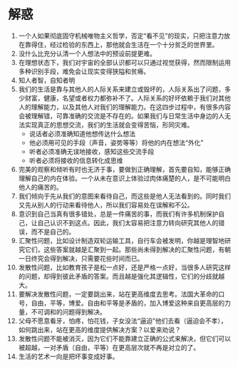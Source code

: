 # 解惑

1. 一个人如果彻底固守机械唯物主义哲学，否定“看不见”的现实，只把注意力放在靠得住，经过检验的东西上，那他就会生活在一个十分贫乏的世界里。
2. 没什么比充分认清一个人想法中的预设前提更难。
3. 在理想状态下，我们对宇宙的全部认识都可以只通过视觉获得，然而限制运用多种识别手段，难免会让现实变得狭隘和贫瘠。
4. 知人者智，自知者明
5. 我们的生活是靠与其他人的人际关系来建立或毁坏的，人际关系出了问题，多少财富，健康，名望或者权力都弥补不了。人际关系的好坏依赖于我们对其他人的理解能力，以及其他人对我们的理解能力。在这四步过程中，有很多内容会被理解错，可靠准确的交流是不存在的。如果我们与日常生活中身边的人无法实现真正的思想交流，我们的生活就会变得苦恼，形同灾难。
    - 说话者必须准确知道他想传达什么想法
    - 他必须用可见的手段（声音，姿势等等）将他的内在想法“外化”
    - 听者必须准确无误地接收，感知这些交流手段
    - 听者必须将接收的信息转化成思维
6. 完美的观察和倾听有时也无济于事，要做到正确理解，首先要自知，能够正确理解自己的内在体验。一个从未在意识上体验过肉体痛楚的人，是不可能明白他人的痛苦的。
7. 我们倾向于先从我们的意图来看待自己，而这些是他人无法看到的。同时我们又先从别人的行动来看待他人，所以我们容易处在误解和不公。
8. 意识到自己当真有很多错处，总是一件痛苦的事，而我们有许多机制保护自己，让自己认识不到这点。因此，我们太容易把注意力转向研究其他人的错误，而不是自己的。
9. 汇聚性问题，比如设计制造双轮运输工具，自行车会被发明，你越是理智地研究它们，这些答案就越是汇聚到一起。那些尚未得到解决的汇聚性问题，有朝一日终究会得到解决，只需要花些时间而已。
10. 发散性问题，比如教育孩子是松一点好，还是严格一点好，当很多人研究这样的问题，却得到彼此矛盾的答案。而且越是强化其逻辑性，它们的分歧就越大。
11. 要解决发散性问题，一定要跳出来，站在更高维度去思考。法国大革命的口号，自由，平等，博爱。自由和平等是矛盾的，加入博爱这种来自更高层的力量，不可调和的问题得到解决。
12. 父母不愿意看牙，怕疼，怕花钱，子女没法“逼迫”他们去看（逼迫会不孝），如何跳出来，站在更高的维度提供解决方案？以爱来劝说？
13. 发散性问题不能被消灭，因为它们不能靠建立正确的公式来解决，但它们可以被超越，一对矛盾（自由，平等）在更高层次就不再是对立的了。
14. 生活的艺术一向是把坏事变成好事。
